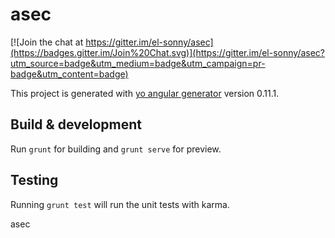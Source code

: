 # asec

[![Join the chat at https://gitter.im/el-sonny/asec](https://badges.gitter.im/Join%20Chat.svg)](https://gitter.im/el-sonny/asec?utm_source=badge&utm_medium=badge&utm_campaign=pr-badge&utm_content=badge)

This project is generated with [yo angular generator](https://github.com/yeoman/generator-angular)
version 0.11.1.

## Build & development

Run `grunt` for building and `grunt serve` for preview.

## Testing

Running `grunt test` will run the unit tests with karma.

asec
